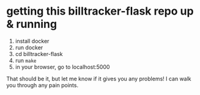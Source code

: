 # getting this billtracker-flask repo up & running

1) install docker
2) run docker
3) cd billtracker-flask
4) run `make`
5) in your browser, go to localhost:5000

That should be it, but let me know if it gives you any problems!  I can
walk you through any pain points.
